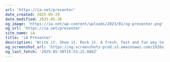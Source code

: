 ```yaml
---
url: 'https://ia.net/presenter'
date_created: 2025-05-29
date_modified: 2025-05-30
og_image: 'https://ia.net/wp-content/uploads/2023/01/og-presenter.png'
og_url: 'https://ia.net/presenter'
site_name: iA
title: 'iA Presenter'
description: 'Write it. Show it. Rock it. A fresh, fast and fun way to create and hold presentations.'
og_screenshot_url: 'https://og-screenshots-prod.s3.amazonaws.com/1920x1080/80/false/db47ea1a2b4e5c682feaa37ee339e6d9d80966b58f12e701061dda3b281fbb06.jpeg'
og_last_fetch: '2025-05-30T15:53:22.086Z'
---
```


